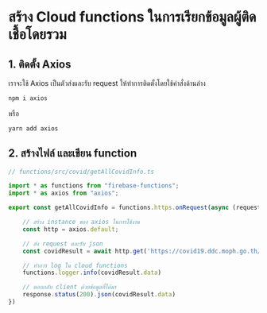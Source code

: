 
# สร้าง Cloud functions ในการเรียกข้อมูลผู้ติดเชื้อโดยรวม

## 1. ติดตั้ง Axios 

เราจะใช้ Axios เป็นตัวส่งและรับ request ให้ทำการติดตั้งโดยใช้คำสั่งด้านล่าง 

```bash
npm i axios
```

หรือ

```bash
yarn add axios 
```

## 2. สร้างไฟล์ และเขียน function 

```ts
// functions/src/covid/getAllCovidInfo.ts

import * as functions from "firebase-functions";
import * as axios from "axios";

export const getAllCovidInfo = functions.https.onRequest(async (request, response) => {

    // สร้าง instance ของ axios ในการใช้งาน
    const http = axios.default;

    // ส่ง request และรับ json 
    const covidResult = await http.get('https://covid19.ddc.moph.go.th/api/Cases/today-cases-all')

    // ทำการ log ใน cloud functions
    functions.logger.info(covidResult.data)

    // ตอบกลับ client ด้วยข้อมูลที่ได้มา
    response.status(200).json(covidResult.data)
})
```

